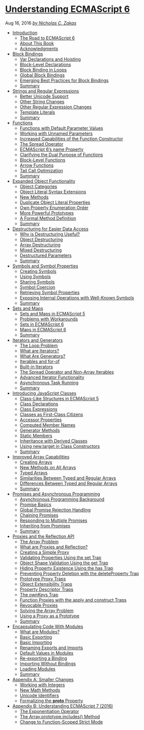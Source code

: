 # [Understanding ECMAScript 6](https://github.com/nzakas/understandinges6)
Aug 16, 2016 *[by Nicholas C. Zakas](https://github.com/nzakas)*
* [Introduction](00-Introduction.md) 
    * [The Road to ECMAScript 6]()   
    * [About This Book]()    
    * [Acknowledgments]()   
* [Block Bindings](01-Block-Bindings.md) 
    * [Var Declarations and Hoisting]() 
    * [Block-Level Declarations]() 
    * [Block Binding in Loops]() 
    * [Global Block Bindings]() 
    * [Emerging Best Practices for Block Bindings]() 
    * [Summary]() 
* [Strings and Regular Expressions](02-Strings-and-Regular-Expressions.md) 
    * [Better Unicode Support]() 
    * [Other String Changes]() 
    * [Other Regular Expression Changes]() 
    * [Template Literals]() 
    * [Summary]() 
* [Functions](03-Functions.md) 
    * [Functions with Default Parameter Values]() 
    * [Working with Unnamed Parameters]() 
    * [Increased Capabilities of the Function Constructor]() 
    * [The Spread Operator]() 
    * [ECMAScript 6’s name Property]() 
    * [Clarifying the Dual Purpose of Functions]() 
    * [Block-Level Functions]() 
    * [Arrow Functions]() 
    * [Tail Call Optimization]() 
    * [Summary]() 
* [Expanded Object Functionality](04-Objects.md) 
    * [Object Categories]() 
    * [Object Literal Syntax Extensions]() 
    * [New Methods]() 
    * [Duplicate Object Literal Properties]() 
    * [Own Property Enumeration Order]() 
    * [More Powerful Prototypes]() 
    * [A Formal Method Definition]() 
    * [Summary]() 
* [Destructuring for Easier Data Access](05-Destructuring.md) 
    * [Why is Destructuring Useful?]() 
    * [Object Destructuring]() 
    * [Array Destructuring]() 
    * [Mixed Destructuring]() 
    * [Destructured Parameters]() 
    * [Summary]() 
* [Symbols and Symbol Properties](06-Symbols.md) 
    * [Creating Symbols]() 
    * [Using Symbols]() 
    * [Sharing Symbols]() 
    * [Symbol Coercion]() 
    * [Retrieving Symbol Properties]() 
    * [Exposing Internal Operations with Well-Known Symbols]() 
    * [Summary]() 
* [Sets and Maps](07-Sets-And-Maps.md) 
    * [Sets and Maps in ECMAScript 5]() 
    * [Problems with Workarounds]() 
    * [Sets in ECMAScript 6]() 
    * [Maps in ECMAScript 6]() 
    * [Summary]() 
* [Iterators and Generators](08-Iterators-And-Generators.md) 
    * [The Loop Problem]() 
    * [What are Iterators?]() 
    * [What Are Generators?]() 
    * [Iterables and for-of]() 
    * [Built-in Iterators]() 
    * [The Spread Operator and Non-Array Iterables]() 
    * [Advanced Iterator Functionality]() 
    * [Asynchronous Task Running]() 
    * [Summary]() 
* [Introducing JavaScript Classes](09-Classes.md) 
    * [Class-Like Structures in ECMAScript 5]() 
    * [Class Declarations]() 
    * [Class Expressions]() 
    * [Classes as First-Class Citizens]() 
    * [Accessor Properties]() 
    * [Computed Member Names]() 
    * [Generator Methods]() 
    * [Static Members]() 
    * [Inheritance with Derived Classes]() 
    * [Using new.target in Class Constructors]() 
    * [Summary]() 
* [Improved Array Capabilities](10-Arrays.md) 
    * [Creating Arrays]() 
    * [New Methods on All Arrays]() 
    * [Typed Arrays]() 
    * [Similarities Between Typed and Regular Arrays]() 
    * [Differences Between Typed and Regular Arrays]() 
    * [Summary]() 
* [Promises and Asynchronous Programming](11-Promises.md) 
    * [Asynchronous Programming Background]() 
    * [Promise Basics]() 
    * [Global Promise Rejection Handling]() 
    * [Chaining Promises]() 
    * [Responding to Multiple Promises]() 
    * [Inheriting from Promises]() 
    * [Summary]() 
* [Proxies and the Reflection API](12-Proxies-and-Reflection.md) 
    * [The Array Problem](12-Proxies-and-Reflection.md#the-array-problem) 
    * [What are Proxies and Reflection?](12-Proxies-and-Reflection.md#what-are-proxies-and-reflection) 
    * [Creating a Simple Proxy](12-Proxies-and-Reflection.md#creating-a-simple-proxy) 
    * [Validating Properties Using the set Trap](12-Proxies-and-Reflection.md#validating-properties-using-the-set-trap) 
    * [Object Shape Validation Using the get Trap](12-Proxies-and-Reflection.md#object-shape-validation-using-the-get-trap) 
    * [Hiding Property Existence Using the has Trap](12-Proxies-and-Reflection.md#hiding-property-existence-using-the-has-trap) 
    * [Preventing Property Deletion with the deleteProperty Trap](12-Proxies-and-Reflection.md#preventing-property-deletion-with-the-deleteproperty-trap) 
    * [Prototype Proxy Traps](12-Proxies-and-Reflection.md#prototype-proxy-traps) 
    * [Object Extensibility Traps](12-Proxies-and-Reflection.md#object-extensibility-traps) 
    * [Property Descriptor Traps](12-Proxies-and-Reflection.md#property-descriptor-traps) 
    * [The ownKeys Trap](12-Proxies-and-Reflection.md#the-ownkeys-trap) 
    * [Function Proxies with the apply and construct Traps](12-Proxies-and-Reflection.md#function-proxies-with-the-apply-and-construct-traps) 
    * [Revocable Proxies](12-Proxies-and-Reflection.md#revocable-proxies) 
    * [Solving the Array Problem](12-Proxies-and-Reflection.md#solving-the-array-problem) 
    * [Using a Proxy as a Prototype](12-Proxies-and-Reflection.md#using-a-proxy-as-a-prototype) 
    * [Summary](12-Proxies-and-Reflection.md#summary) 
* [Encapsulating Code With Modules](13-Modules.md) 
    * [What are Modules?](13-Modules.md#what-are-modules) 
    * [Basic Exporting](13-Modules.md#basic-exporting) 
    * [Basic Importing](13-Modules.md#basic-importing) 
    * [Renaming Exports and Imports](13-Modules.md#renaming-exports-and-imports) 
    * [Default Values in Modules](13-Modules.md#default-values-in-modules) 
    * [Re-exporting a Binding](13-Modules.md#re-exporting-a-binding) 
    * [Importing Without Bindings](13-Modules.md#importing-without-bindings) 
    * [Loading Modules](13-Modules.md#loading-modules) 
    * [Summary](13-Modules.md#summary) 
* [Appendix A: Smaller Changes](A-Other-Changes.md) 
    * [Working with Integers](A-Other-Changes.md#working-with-integers) 
    * [New Math Methods](A-Other-Changes.md#new-math-methods) 
    * [Unicode Identifiers](A-Other-Changes.md#unicode-identifiers) 
    * [Formalizing the __proto__ Property](A-Other-Changes.md#formalizing-the-__proto__-property) 
* [Appendix B: Understanding ECMAScript 7 (2016)](B-ECMAScript-7.md) 
    * [The Exponentiation Operator](B-ECMAScript-7.md#the-exponentiation-operator) 
    * [The Array.prototype.includes() Method](B-ECMAScript-7.md#the-arrayprototypeincludes-method) 
    * [Change to Function-Scoped Strict Mode](B-ECMAScript-7.md#change-to-function-scoped-strict-mode) 

        
